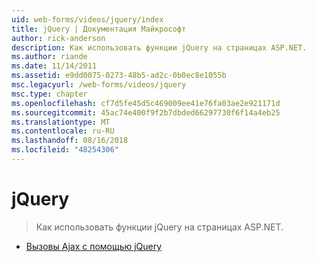 ```yaml
---
uid: web-forms/videos/jquery/index
title: jQuery | Документация Майкрософт
author: rick-anderson
description: Как использовать функции jQuery на страницах ASP.NET.
ms.author: riande
ms.date: 11/14/2011
ms.assetid: e9dd0075-0273-48b5-ad2c-0b0ec8e1055b
msc.legacyurl: /web-forms/videos/jquery
msc.type: chapter
ms.openlocfilehash: cf7d5fe45d5c469009ee41e76fa03ae2e921171d
ms.sourcegitcommit: 45ac74e400f9f2b7dbded66297730f6f14a4eb25
ms.translationtype: MT
ms.contentlocale: ru-RU
ms.lasthandoff: 08/16/2018
ms.locfileid: "48254306"
---
```

<a name="jquery"></a>jQuery
====================
> Как использовать функции jQuery на страницах ASP.NET.


- [Вызовы Ajax с помощью jQuery](how-do-i-make-ajax-calls-using-jquery.md)
